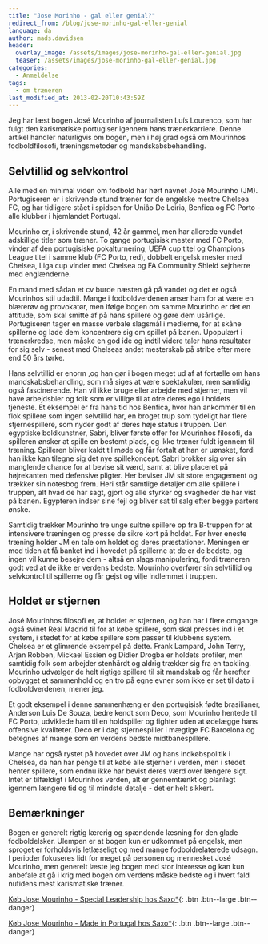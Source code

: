 ```yaml
---
title: "Jose Morinho - gal eller genial?"
redirect_from: /blog/jose-morinho-gal-eller-genial
language: da
author: mads.davidsen
header:
  overlay_image: /assets/images/jose-morinho-gal-eller-genial.jpg
  teaser: /assets/images/jose-morinho-gal-eller-genial.jpg
categories:
  - Anmeldelse
tags:
  - om træneren
last_modified_at: 2013-02-20T10:43:59Z
---
```


Jeg har læst bogen José Mourinho af journalisten Luís Lourenco, som har fulgt den karismatiske portugiser igennem hans trænerkarriere. Denne artikel handler naturligvis om bogen, men i høj grad også om Mourinhos fodboldfilosofi, træningsmetoder og mandskabsbehandling.

Selvtillid og selvkontrol
-------------------------

Alle med en minimal viden om fodbold har hørt navnet José Mourinho (JM). Portugiseren er i skrivende stund træner for de engelske mestre Chelsea FC, og har tidligere stået i spidsen for Uniâo De Leiria, Benfica og FC Porto - alle klubber i hjemlandet Portugal.

Mourinho er, i skrivende stund, 42 år gammel, men har allerede vundet adskillige titler som træner. To gange portugisisk mester med FC Porto, vinder af den portugisiske pokalturnering, UEFA cup titel og Champions League titel i samme klub (FC Porto, red), dobbelt engelsk mester med Chelsea, Liga cup vinder med Chelsea og FA Community Shield sejrherre med englænderne.

En mand med sådan et cv burde næsten gå på vandet og det er også Mourinhos stil udadtil. Mange i fodboldverdenen anser ham for at være en blærerøv og provokatør, men ifølge bogen om samme Mourinho er det en attitude, som skal smitte af på hans spillere og gøre dem usårlige. Portugiseren tager en masse verbale slagsmål i medierne, for at skåne spillerne og lade dem koncentrere sig om spillet på banen. Upopulært i trænerkredse, men måske en god ide og indtil videre taler hans resultater for sig selv - senest med Chelseas andet mesterskab på stribe efter mere end 50 års tørke.

Hans selvtillid er enorm ,og han gør i bogen meget ud af at fortælle om hans mandskabsbehandling, som må siges at være spektakulær, men samtidig også fascinerende. Han vil ikke bruge eller arbejde med stjerner, men vil have arbejdsbier og folk som er villige til at ofre deres ego i holdets tjeneste. Et eksempel er fra hans tid hos Benfica, hvor han ankommer til en flok spillere som ingen selvtillid har, en broget trup som tydeligt har flere stjernespillere, som nyder godt af deres høje status i truppen. Den egyptiske boldkunstner, Sabri, bliver første offer for Mourinhos filosofi, da spilleren ønsker at spille en bestemt plads, og ikke træner fuldt igennem til træning. Spilleren bliver kaldt til møde og får fortalt at han er uønsket, fordi han ikke kan tilegne sig det nye spillekoncept. Sabri brokker sig over sin manglende chance for at bevise sit værd, samt at blive placeret på højrekanten med defensive pligter. Her beviser JM sit store engagement og trækker sin notesbog frem. Heri står samtlige detaljer om alle spillere i truppen, alt hvad de har sagt, gjort og alle styrker og svagheder de har vist på banen. Egypteren indser sine fejl og bliver sat til salg efter begge parters ønske.

Samtidig trækker Mourinho tre unge sultne spillere op fra B-truppen for at intensivere træningen og presse de sikre kort på holdet. Før hver eneste træning holder JM en tale om holdet og deres præstationer. Meningen er med tiden at få banket ind i hovedet på spillerne at de er de bedste, og ingen vil kunne besejre dem - altså en slags manipulering, fordi træneren godt ved at de ikke er verdens bedste. Mourinho overfører sin selvtillid og selvkontrol til spillerne og får gejst og vilje indlemmet i truppen.

Holdet er stjernen
------------------

José Mourinhos filosofi er, at holdet er stjernen, og han har i flere omgange også svinet Real Madrid til for at købe spillere, som skal presses ind i et system, i stedet for at købe spillere som passer til klubbens system. Chelsea er et glimrende eksempel på dette. Frank Lampard, John Terry, Arjan Robben, Mickael Essien og Didier Drogba er holdets profiler, men samtidig folk som arbejder stenhårdt og aldrig trækker sig fra en tackling. Mourinho udvælger de helt rigtige spillere til sit mandskab og får herefter opbygget et sammenhold og en tro på egne evner som ikke er set til dato i fodboldverdenen, mener jeg.

Et godt eksempel i denne sammenhæng er den portugisisk fødte brasilianer, Anderson Luis De Souza, bedre kendt som Deco, som Mourinho hentede til FC Porto, udviklede ham til en holdspiller og fighter uden at ødelægge hans offensive kvaliteter. Deco er i dag stjernespiller i mægtige FC Barcelona og betegnes af mange som en verdens bedste midtbanespillere.

Mange har også rystet på hovedet over JM og hans indkøbspolitik i Chelsea, da han har penge til at købe alle stjerner i verden, men i stedet henter spillere, som endnu ikke har bevist deres værd over længere sigt. Intet er tilfældigt i Mourinhos verden, alt er gennemtænkt og planlagt igennem længere tid og til mindste detalje - det er helt sikkert.

Bemærkninger
------------

Bogen er generelt rigtig lærerig og spændende læsning for den glade fodboldelsker. Ulempen er at bogen kun er udkommet på engelsk, men sproget er forholdsvis letlæseligt og med mange fodboldrelaterede udsagn. I perioder fokuseres lidt for meget på personen og mennesket José Mourinho, men generelt læste jeg bogen med stor interesse og kan kun anbefale at gå i krig med bogen om verdens måske bedste og i hvert fald nutidens mest karismatiske træner.

[Køb Jose Mourinho - Special Leadership hos Saxo*](https://www.partner-ads.com/dk/klikbanner.php?partnerid=28187&bannerid=43264&htmlurl=https://www.saxo.com/dk/jose-mourinho-special-leadership_luis-lourenco_paperback_9789896551971){: .btn .btn--large .btn--danger}

[Køb Jose Mourinho - Made in Portugal hos Saxo*](https://www.partner-ads.com/dk/klikbanner.php?partnerid=28187&bannerid=43264&htmlurl=https://www.saxo.com/dk/jose-mourinho-made-in-portugal_luis-lourenco_paperback_9780954684334){: .btn .btn--large .btn--danger}